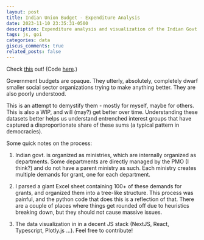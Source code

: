 ```yaml
---
layout: post
title: Indian Union Budget - Expenditure Analysis
date: 2023-11-10 23:35:31-0500
description: Expenditure analysis and visualization of the Indian Govt. Union Budget for FY2023-24.
tags: js, goi
categories: data
giscus_comments: true
related_posts: false
---
```


Check [this](https://anku94.github.io/dash/dashboard.html) out! (Code [here](https://github.com/anku94/dataviz).)

Government budgets are opaque. They utterly, absolutely, completely dwarf smaller social sector organizations trying to make anything better. They are also poorly understood.

This is an attempt to demystify them - mostly for myself, maybe for others. This is also a WIP, and will (may?) get better over time. Understanding these datasets better helps us understand entrenched interest groups that have captured a disproportionate share of these sums (a typical pattern in democracies).

Some quick notes on the process:

1. Indian govt. is organized as ministries, which are internally organized as departments. Some departments are directly managed by the PMO (I think?) and do not have a parent ministry as such. Each ministry creates multiple demands for grant, one for each department.

2. I parsed a giant Excel sheet containing 100+ of these demands for grants, and organized them into a tree-like structure. This process was painful, and the python code that does this is a reflection of that. There are a couple of places where things get rounded off due to heuristics breaking down, but they should not cause massive issues.

3. The data visualization in in a decent JS stack (NextJS, React, Typescript, Plotly.js ...). Feel free to contribute!
